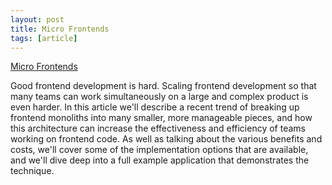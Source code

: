 ```yaml
---
layout: post
title: Micro Frontends
tags: [article]
---
```


<!--more-->

[Micro Frontends](https://martinfowler.com/articles/micro-frontends.html)

Good frontend development is hard. Scaling frontend development so that many teams can work simultaneously on a large and complex product is even harder. In this article we'll describe a recent trend of breaking up frontend monoliths into many smaller, more manageable pieces, and how this architecture can increase the effectiveness and efficiency of teams working on frontend code. As well as talking about the various benefits and costs, we'll cover some of the implementation options that are available, and we'll dive deep into a full example application that demonstrates the technique.

